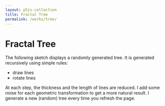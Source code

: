 ```yaml
---
layout: p5js-collection
title: Fractal Tree
permalink: /works/tree/
---
```


# Fractal Tree

The following sketch displays a randomly generated tree. It is generated recursively using simple rules:

+ draw lines
+ rotate lines
  
At each step, the thickness and the length of lines are reduced. I add some noise for each geometric transformation to get a more natural result.
I generate a new (random) tree every time you refresh the page.

<div id = "p5-tree" style="background-color: #fdfdfd; justify-content: center; display: flex;"></div>
